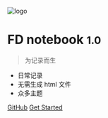 <!-- 管封面的 -->

<!-- _coverpage.md -->

![logo](_media/icon.svg)  <!--logo-->

# FD notebook <small>1.0</small>

> 为记录而生

- 日常记录
- 无需生成 html 文件
- 众多主题

[GitHub](https://github.com/docsifyjs/docsify/)
[Get Started](#docsify)